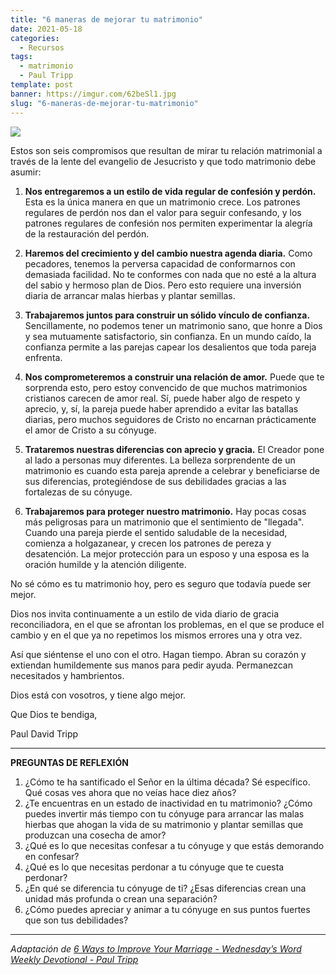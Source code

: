 ```yaml
---
title: "6 maneras de mejorar tu matrimonio"
date: 2021-05-18
categories:
  - Recursos
tags:
  - matrimonio
  - Paul Tripp
template: post
banner: https://imgur.com/62beSl1.jpg
slug: "6-maneras-de-mejorar-tu-matrimonio"
---
```


![](https://imgur.com/62beSl1.jpg)

Estos son seis compromisos que resultan de mirar tu relación matrimonial a través de la lente del evangelio de Jesucristo y que todo matrimonio debe asumir:

1. **Nos entregaremos a un estilo de vida regular de confesión y perdón.** Esta es la única manera en que un matrimonio crece. Los patrones regulares de perdón nos dan el valor para seguir confesando, y los patrones regulares de confesión nos permiten experimentar la alegría de la restauración del perdón.

2. **Haremos del crecimiento y del cambio nuestra agenda diaria.** Como pecadores, tenemos la perversa capacidad de conformarnos con demasiada facilidad. No te conformes con nada que no esté a la altura del sabio y hermoso plan de Dios. Pero esto requiere una inversión diaria de arrancar malas hierbas y plantar semillas.

3. **Trabajaremos juntos para construir un sólido vínculo de confianza.** Sencillamente, no podemos tener un matrimonio sano, que honre a Dios y sea mutuamente satisfactorio, sin confianza. En un mundo caído, la confianza permite a las parejas capear los desalientos que toda pareja enfrenta.

4. **Nos comprometeremos a construir una relación de amor.** Puede que te sorprenda esto, pero estoy convencido de que muchos matrimonios cristianos carecen de amor real. Sí, puede haber algo de respeto y aprecio, y, sí, la pareja puede haber aprendido a evitar las batallas diarias, pero muchos seguidores de Cristo no encarnan prácticamente el amor de Cristo a su cónyuge.

5. **Trataremos nuestras diferencias con aprecio y gracia.** El Creador pone al lado a personas muy diferentes. La belleza sorprendente de un matrimonio es cuando esta pareja aprende a celebrar y beneficiarse de sus diferencias, protegiéndose de sus debilidades gracias a las fortalezas de su cónyuge.

6. **Trabajaremos para proteger nuestro matrimonio.** Hay pocas cosas más peligrosas para un matrimonio que el sentimiento de "llegada". Cuando una pareja pierde el sentido saludable de la necesidad, comienza a holgazanear, y crecen los patrones de pereza y desatención. La mejor protección para un esposo y una esposa es la oración humilde y la atención diligente.

No sé cómo es tu matrimonio hoy, pero es seguro que todavía puede ser mejor.

Dios nos invita continuamente a un estilo de vida diario de gracia reconciliadora, en el que se afrontan los problemas, en el que se produce el cambio y en el que ya no repetimos los mismos errores una y otra vez.

Así que siéntense el uno con el otro. Hagan tiempo. Abran su corazón y extiendan humildemente sus manos para pedir ayuda. Permanezcan necesitados y hambrientos.

Dios está con vosotros, y tiene algo mejor.

Que Dios te bendiga,

Paul David Tripp

---

**PREGUNTAS DE REFLEXIÓN**

1. ¿Cómo te ha santificado el Señor en la última década? Sé específico. Qué cosas ves ahora que no veías hace diez años?
2. ¿Te encuentras en un estado de inactividad en tu matrimonio? ¿Cómo puedes invertir más tiempo con tu cónyuge para arrancar las malas hierbas que ahogan la vida de su matrimonio y plantar semillas que produzcan una cosecha de amor?
3. ¿Qué es lo que necesitas confesar a tu cónyuge y que estás demorando en confesar?
4. ¿Qué es lo que necesitas perdonar a tu cónyuge que te cuesta perdonar?
5. ¿En qué se diferencia tu cónyuge de ti? ¿Esas diferencias crean una unidad más profunda o crean una separación?
6. ¿Cómo puedes apreciar y animar a tu cónyuge en sus puntos fuertes que son tus debilidades?

---

_Adaptación de [6 Ways to Improve Your Marriage - Wednesday’s Word Weekly Devotional - Paul Tripp](https://www.paultripp.com/wednesdays-word/posts/6-ways-to-improve-your-marriage)_
